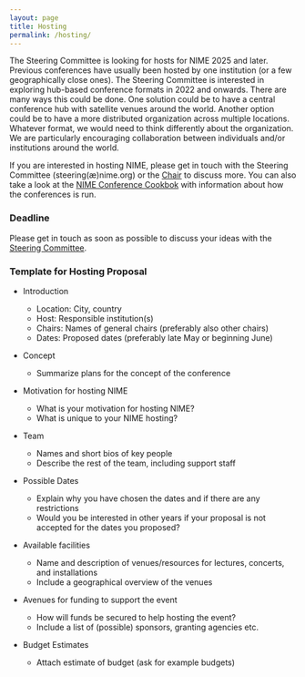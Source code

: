```yaml
---
layout: page
title: Hosting
permalink: /hosting/
---
```


The Steering Committee is looking for hosts for NIME 2025 and later. Previous conferences have usually been hosted by one institution (or a few geographically close ones). The Steering Committee is interested in exploring hub-based conference formats in 2022 and onwards. There are many ways this could be done. One solution could be to have a central conference hub with satellite venues around the world. Another option could be to have a more distributed organization across multiple locations. Whatever format, we would need to think differently about the organization. We are particularly encouraging collaboration between individuals and/or institutions around the world.

If you are interested in hosting NIME, please get in touch with the Steering Committee (steering(æ)nime.org) or the [Chair](https://profiles.auckland.ac.nz/f-morreale) to discuss more. You can also take a look at the [NIME Conference Cookbok](https://nime.gitbook.io/conference-cookbok/) with information about how the conferences is run.

### Deadline

Please get in touch as soon as possible to discuss your ideas with the [Steering Committee](https://www.nime.org/committee/).


### Template for Hosting Proposal

- Introduction
    - Location: City, country
    - Host: Responsible institution(s)
    - Chairs: Names of general chairs (preferably also other chairs)
    - Dates: Proposed dates (preferably late May or beginning June)

- Concept
    - Summarize plans for the concept of the conference

- Motivation for hosting NIME
    - What is your motivation for hosting NIME?
    - What is unique to your NIME hosting?

- Team
   - Names and short bios of key people
   - Describe the rest of the team, including support staff

- Possible Dates
    - Explain why you have chosen the dates and if there are any restrictions
    - Would you be interested in other years if your proposal is not accepted for the dates you proposed?

- Available facilities
    - Name and description of venues/resources for lectures, concerts, and installations
    - Include a geographical overview of the venues

- Avenues for funding to support the event
    - How will funds be secured to help hosting the event?
    - Include a list of (possible) sponsors, granting agencies etc.

- Budget Estimates
    - Attach estimate of budget (ask for example budgets)
